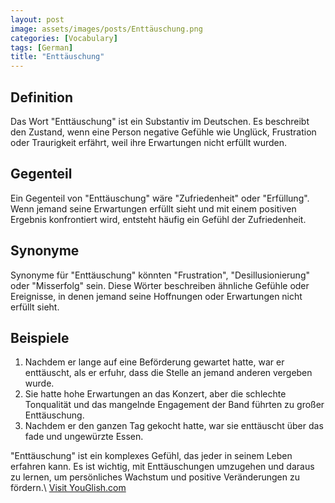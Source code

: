 ```yaml
---
layout: post
image: assets/images/posts/Enttäuschung.png
categories: [Vocabulary]
tags: [German]
title: "Enttäuschung"
---
```


## Definition
Das Wort "Enttäuschung" ist ein Substantiv im Deutschen. Es beschreibt den Zustand, wenn eine Person negative Gefühle wie Unglück, Frustration oder Traurigkeit erfährt, weil ihre Erwartungen nicht erfüllt wurden.

## Gegenteil
Ein Gegenteil von "Enttäuschung" wäre "Zufriedenheit" oder "Erfüllung". Wenn jemand seine Erwartungen erfüllt sieht und mit einem positiven Ergebnis konfrontiert wird, entsteht häufig ein Gefühl der Zufriedenheit.

## Synonyme
Synonyme für "Enttäuschung" könnten "Frustration", "Desillusionierung" oder "Misserfolg" sein. Diese Wörter beschreiben ähnliche Gefühle oder Ereignisse, in denen jemand seine Hoffnungen oder Erwartungen nicht erfüllt sieht.

## Beispiele
1. Nachdem er lange auf eine Beförderung gewartet hatte, war er enttäuscht, als er erfuhr, dass die Stelle an jemand anderen vergeben wurde.
2. Sie hatte hohe Erwartungen an das Konzert, aber die schlechte Tonqualität und das mangelnde Engagement der Band führten zu großer Enttäuschung.
3. Nachdem er den ganzen Tag gekocht hatte, war sie enttäuscht über das fade und ungewürzte Essen.

"Enttäuschung" ist ein komplexes Gefühl, das jeder in seinem Leben erfahren kann. Es ist wichtig, mit Enttäuschungen umzugehen und daraus zu lernen, um persönliches Wachstum und positive Veränderungen zu fördern.\ <a id="yg-widget-0" class="youglish-widget" data-query="Enttäuschung" data-lang="german" data-components="8412" data-auto-start="0" data-bkg-color="theme_light" data-title="How%20to%20pronounce%20Enttäuschung%20in%20German"  rel="nofollow" href="https://youglish.com">Visit YouGlish.com</a><script async src="https://youglish.com/public/emb/widget.js" charset="utf-8"></script>